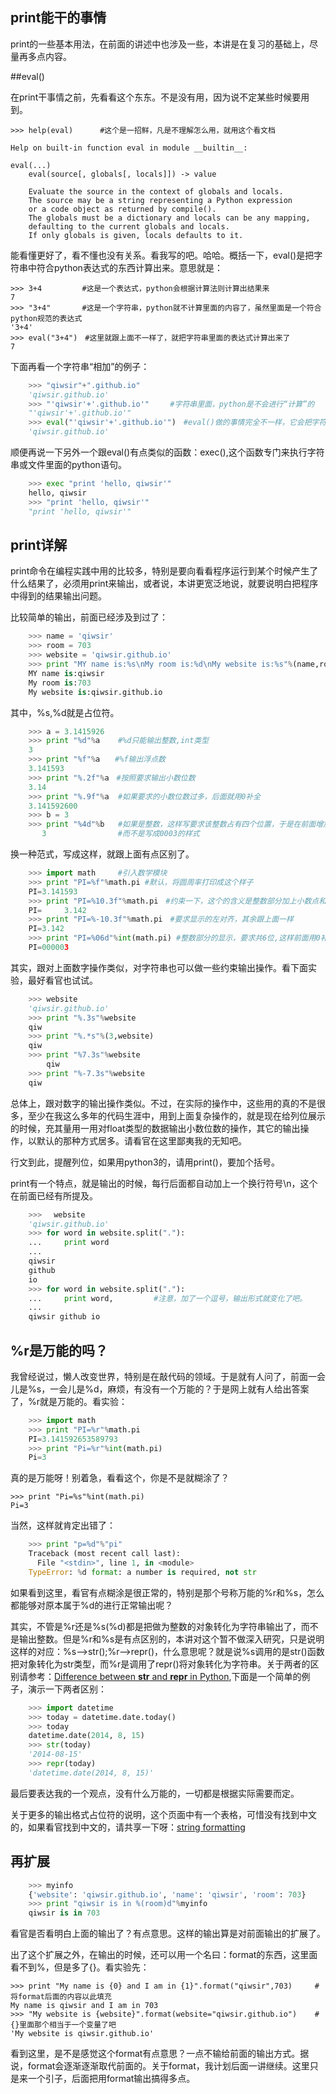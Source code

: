 ## print能干的事情

print的一些基本用法，在前面的讲述中也涉及一些，本讲是在复习的基础上，尽量再多点内容。

##eval()

在print干事情之前，先看看这个东东。不是没有用，因为说不定某些时候要用到。

    >>> help(eval)      #这个是一招鲜，凡是不理解怎么用，就用这个看文档

    Help on built-in function eval in module __builtin__:

    eval(...)
        eval(source[, globals[, locals]]) -> value

        Evaluate the source in the context of globals and locals.
        The source may be a string representing a Python expression
        or a code object as returned by compile().
        The globals must be a dictionary and locals can be any mapping,
        defaulting to the current globals and locals.
        If only globals is given, locals defaults to it.

能看懂更好了，看不懂也没有关系。看我写的吧。哈哈。概括一下，eval()是把字符串中符合python表达式的东西计算出来。意思就是：

    >>> 3+4         #这是一个表达式，python会根据计算法则计算出结果来
    7
    >>> "3+4"       #这是一个字符串，python就不计算里面的内容了，虽然里面是一个符合python规范的表达式
    '3+4'
    >>> eval("3+4")　#这里就跟上面不一样了，就把字符串里面的表达式计算出来了
    7

下面再看一个字符串“相加”的例子：
```python
    >>> "qiwsir"+".github.io"
    'qiwsir.github.io'
    >>> "'qiwsir'+'.github.io'"　   #字符串里面，python是不会进行“计算”的
    "'qiwsir'+'.github.io'"
    >>> eval("'qiwsir'+'.github.io'")　#eval()做的事情完全不一样，它会把字符串里面的计算出来
    'qiwsir.github.io'
```
顺便再说一下另外一个跟eval()有点类似的函数：exec(),这个函数专门来执行字符串或文件里面的python语句。
```python
    >>> exec "print 'hello, qiwsir'"
    hello, qiwsir
    >>> "print 'hello, qiwsir'"
    "print 'hello, qiwsir'"
```
## print详解

print命令在编程实践中用的比较多，特别是要向看看程序运行到某个时候产生了什么结果了，必须用print来输出，或者说，本讲更宽泛地说，就要说明白把程序中得到的结果输出问题。

比较简单的输出，前面已经涉及到过了：
```python
    >>> name = 'qiwsir'
    >>> room = 703
    >>> website = 'qiwsir.github.io'
    >>> print "MY name is:%s\nMy room is:%d\nMy website is:%s"%(name,room,website)
    MY name is:qiwsir
    My room is:703
    My website is:qiwsir.github.io
```
其中，%s,%d就是占位符。
```python
    >>> a = 3.1415926
    >>> print "%d"%a    #%d只能输出整数,int类型
    3
    >>> print "%f"%a　　#%f输出浮点数
    3.141593
    >>> print "%.2f"%a　#按照要求输出小数位数
    3.14
    >>> print "%.9f"%a  #如果要求的小数位数过多，后面就用0补全
    3.141592600
    >>> b = 3
    >>> print "%4d"%b   #如果是整数，这样写要求该整数占有四个位置，于是在前面增加三个空格
       3                #而不是写成0003的样式
```
换一种范式，写成这样，就跟上面有点区别了。
```python
    >>> import math     #引入数学模块
    >>> print "PI=%f"%math.pi #默认，将圆周率打印成这个样子
    PI=3.141593
    >>> print "PI=%10.3f"%math.pi　#约束一下，这个的含义是整数部分加上小数点和小数部分共计10位，并且右对齐
    PI=     3.142
    >>> print "PI=%-10.3f"%math.pi　#要求显示的左对齐，其余跟上面一样
    PI=3.142
    >>> print "PI=%06d"%int(math.pi) #整数部分的显示，要求共6位,这样前面用0补足了。
    PI=000003
```
其实，跟对上面数字操作类似，对字符串也可以做一些约束输出操作。看下面实验，最好看官也试试。
```python
    >>> website
    'qiwsir.github.io'
    >>> print "%.3s"%website
    qiw
    >>> print "%.*s"%(3,website)
    qiw
    >>> print "%7.3s"%website
        qiw
    >>> print "%-7.3s"%website
    qiw
```
总体上，跟对数字的输出操作类似。不过，在实际的操作中，这些用的真的不是很多，至少在我这么多年的代码生涯中，用到上面复杂操作的，就是现在给列位展示的时候，充其量用一用对float类型的数据输出小数位数的操作，其它的输出操作，以默认的那种方式居多。请看官在这里鄙夷我的无知吧。

行文到此，提醒列位，如果用python3的，请用print()，要加个括号。

print有一个特点，就是输出的时候，每行后面都自动加上一个换行符号\n，这个在前面已经有所提及。
```python
    >>> 　website
    'qiwsir.github.io'
    >>> for word in website.split("."):
    ...     print word
    ...
    qiwsir
    github
    io
    >>> for word in website.split("."):
    ...     print word,         #注意，加了一个逗号，输出形式就变化了吧。
    ...
    qiwsir github io
```
## %r是万能的吗？

我曾经说过，懒人改变世界，特别是在敲代码的领域。于是就有人问了，前面一会儿是%s，一会儿是%d，麻烦，有没有一个万能的？于是网上就有人给出答案了，%r就是万能的。看实验：
```python
    >>> import math
    >>> print "PI=%r"%math.pi
    PI=3.141592653589793
    >>> print "Pi=%r"%int(math.pi)
    Pi=3
```
真的是万能呀！别着急，看看这个，你是不是就糊涂了？

    >>> print "Pi=%s"%int(math.pi)
    Pi=3

当然，这样就肯定出错了：
```python
    >>> print "p=%d"%"pi"
    Traceback (most recent call last):
      File "<stdin>", line 1, in <module>
    TypeError: %d format: a number is required, not str
```
如果看到这里，看官有点糊涂是很正常的，特别是那个号称万能的%r和%s，怎么都能够对原本属于%d的进行正常输出呢？

其实，不管是%r还是%s(%d)都是把做为整数的对象转化为字符串输出了，而不是输出整数。但是%r和%s是有点区别的，本讲对这个暂不做深入研究，只是说明这样的对应：%s-->str();%r-->repr()，什么意思呢？就是说%s调用的是str()函数把对象转化为str类型，而%r是调用了repr()将对象转化为字符串。关于两者的区别请参考：[Difference between __str__ and __repr__ in Python](http://stackoverflow.com/questions/1436703/difference-between-str-and-repr-in-python),下面是一个简单的例子，演示一下两者区别：
```python
    >>> import datetime
    >>> today = datetime.date.today()
    >>> today
    datetime.date(2014, 8, 15)
    >>> str(today)
    '2014-08-15'
    >>> repr(today)
    'datetime.date(2014, 8, 15)'
```
最后要表达我的一个观点，没有什么万能的，一切都是根据实际需要而定。

关于更多的输出格式占位符的说明，这个页面中有一个表格，可惜没有找到中文的，如果看官找到中文的，请共享一下呀：[string formatting](https://docs.python.org/2/library/stdtypes.html#string-formatting)

## 再扩展
```python
    >>> myinfo
    {'website': 'qiwsir.github.io', 'name': 'qiwsir', 'room': 703}
    >>> print "qiwsir is in %(room)d"%myinfo
    qiwsir is in 703
```
看官是否看明白上面的输出了？有点意思。这样的输出算是对前面输出的扩展了。

出了这个扩展之外，在输出的时候，还可以用一个名曰：format的东西，这里面看不到%，但是多了{}。看实验先：

    >>> print "My name is {0} and I am in {1}".format("qiwsir",703)     #将format后面的内容以此填充
    My name is qiwsir and I am in 703
    >>> "My website is {website}".format(website="qiwsir.github.io")    #{}里面那个相当于一个变量了吧
    'My website is qiwsir.github.io'

看到这里，是不是感觉这个format有点意思？一点不输给前面的输出方式。据说，format会逐渐逐渐取代前面的。关于format，我计划后面一讲继续。这里只是来一个引子，后面把用format输出搞得多点。

